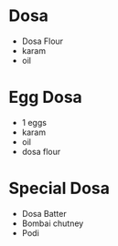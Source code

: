 # Dosa

* Dosa Flour
* karam
* oil

# Egg Dosa
* 1 eggs
* karam
* oil
* dosa flour

# Special Dosa
* Dosa Batter
* Bombai chutney
* Podi